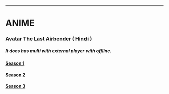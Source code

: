 --------------------------------------------------------------------
 # ANIME

 ### Avatar The Last Airbender ( Hindi )
 ##### It does has multi with external player with offline.

 #### [Season 1](https://do0od.com/f/9wqa5j883j)
 #### [Season 2](https://do0od.com/f/kam2yriddc)
 #### [Season 3](https://do0od.com/f/zl8xzacci2)
